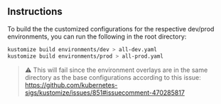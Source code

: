 ## Instructions

To build the the customized configurations for the respective dev/prod environments, you can run the following in the root directory:
```bash
kustomize build environments/dev > all-dev.yaml
kustomize build environments/prod > all-prod.yaml
```


> :warning: This will fail since the environment overlays are in the same directory as the base configurations according to this issue: https://github.com/kubernetes-sigs/kustomize/issues/851#issuecomment-470285817




